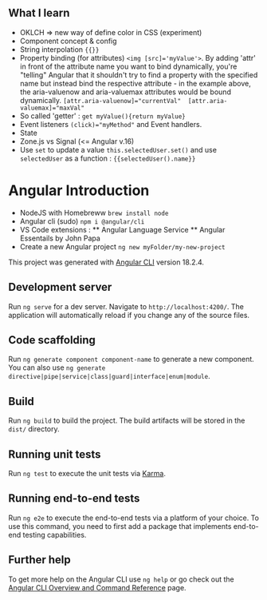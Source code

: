 ## What I learn
* OKLCH => new way of define color in CSS (experiment)
* Component concept & config
* String interpolation `{{}}`
* Property binding (for attributes) `<img [src]='myValue'>`.
By adding 'attr' in front of the attribute name you want to bind dynamically, you're "telling" Angular that it shouldn't try to find a property with the specified name but instead bind the respective attribute - in the example above, the aria-valuenow and aria-valuemax attributes would be bound dynamically.
`[attr.aria-valuenow]="currentVal" 
[attr.aria-valuemax]="maxVal"`
* So called 'getter' : `get myValue(){return myValue}`
* Event listeners `(click)="myMethod"` and Event handlers.
* State
* Zone.js vs Signal (<= Angular v.16)
* Use `set` to update a value `this.selectedUser.set()` and use `selectedUser` as a function : `{{selectedUser().name}}`


# Angular Introduction
* NodeJS with Homebreww `brew install node`
* Angular cli (sudo) `npm i @angular/cli`
* VS Code extensions : 
** Angular Language Service
** Angular Essentails by John Papa
* Create a new Angular project `ng new myFolder/my-new-project`

This project was generated with [Angular CLI](https://github.com/angular/angular-cli) version 18.2.4.

## Development server

Run `ng serve` for a dev server. Navigate to `http://localhost:4200/`. The application will automatically reload if you change any of the source files.

## Code scaffolding

Run `ng generate component component-name` to generate a new component. You can also use `ng generate directive|pipe|service|class|guard|interface|enum|module`.

## Build

Run `ng build` to build the project. The build artifacts will be stored in the `dist/` directory.

## Running unit tests

Run `ng test` to execute the unit tests via [Karma](https://karma-runner.github.io).

## Running end-to-end tests

Run `ng e2e` to execute the end-to-end tests via a platform of your choice. To use this command, you need to first add a package that implements end-to-end testing capabilities.

## Further help

To get more help on the Angular CLI use `ng help` or go check out the [Angular CLI Overview and Command Reference](https://angular.dev/tools/cli) page.
